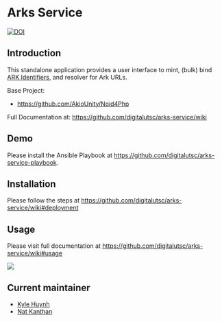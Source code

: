 # Arks Service

[![DOI](https://zenodo.org/badge/292369439.svg)](https://zenodo.org/badge/latestdoi/292369439)

## Introduction

This standalone application provides a user interface to mint, (bulk) bind [ARK Identifiers](https://wiki.lyrasis.org/display/ARKs/ARK+Identifiers+FAQ), and resolver for Ark URLs.

Base Project:
* https://github.com/AkioUnity/Noid4Php

Full Documentation at: https://github.com/digitalutsc/arks-service/wiki

## Demo

Please install the Ansible Playbook at https://github.com/digitalutsc/arks-service-playbook.

## Installation
Please follow the steps at https://github.com/digitalutsc/arks-service/wiki#deployment

## Usage
Please visit full documentation at https://github.com/digitalutsc/arks-service/wiki#usage

![](https://github.com/digitalutsc/arks-service/blob/master/admin/docs/images/Screen%20Shot%202021-03-01%20at%208.45.54%20AM.png?raw=true)

## Current maintainer
* [Kyle Huynh](https://github.com/kylehuynh205)
* [Nat Kanthan](https://github.com/Natkeeran)

